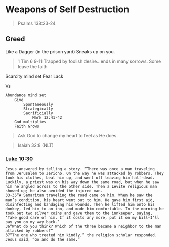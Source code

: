 # Weapons of Self Destruction

> Psalms 138:23-24

## Greed

Like a Dagger (in the prison yard)
Sneaks up on you.

> 1 Tim 6 9-11
  Trapped by foolish desire…ends in many sorrows.
	Some leave the faith

Scarcity mind set
	Fear
	Lack

Vs

```
Abundance mind set
	Give
	    Spontaneously
	    Strategically
	    Sacrificially
	        Mark 12:41-42
	God multiplies
	Faith Grows
```

> Ask God to change my heart to feel as He does.

> Isaiah 32:8 (NLT)

### [Luke 10:30](https://www.bible.com/bible/97/LUK.10.msg) 

```
Jesus answered by telling a story. “There was once a man traveling from Jerusalem to Jericho. On the way he was attacked by robbers. They took his clothes, beat him up, and went off leaving him half-dead. Luckily, a priest was on his way down the same road, but when he saw him he angled across to the other side. Then a Levite religious man showed up; he also avoided the injured man.
33-35“A Samaritan traveling the road came on him. When he saw the man’s condition, his heart went out to him. He gave him first aid, disinfecting and bandaging his wounds. Then he lifted him onto his donkey, led him to an inn, and made him comfortable. In the morning he took out two silver coins and gave them to the innkeeper, saying, ‘Take good care of him. If it costs any more, put it on my bill—I’ll pay you on my way back.’
36“What do you think? Which of the three became a neighbor to the man attacked by robbers?”
37“The one who treated him kindly,” the religion scholar responded.
Jesus said, “Go and do the same.”
```
